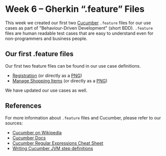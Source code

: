 # Week 6 – Gherkin “.feature” Files

This week we created our first two <a href="https://cucumber.io/" rel="noopener" target="_blank">Cucumber</a> `.feature` files for our use cases as part of "Behaviour-Driven Development" (short BDD). `.feature` files are human readable test cases that are easy to understand even for non-programmers and business people.

## Our first .feature files
Our first two feature files can be found in our use case definitions.

 - [Registration](https://github.com/WGPlaner/wg_planer/blob/master/app/src/androidTest/assets/features/register.feature) (or directly as a [PNG](https://raw.githubusercontent.com/WGPlaner/wg_planer/master/Documentation/UC/FeatureFiles/feature_file_registration.png))
 - [Manage Shopping Items](https://github.com/WGPlaner/wg_planer/blob/master/app/src/androidTest/assets/features/manageShoppingList.feature) (or directly as a [PNG](https://raw.githubusercontent.com/WGPlaner/wg_planer/master/Documentation/UC/FeatureFiles/feature_file_manage_shopping_list.png))

We have updated our use cases as well.

## References
For more information about `.feature` files and Cucumber, please refer to our sources:

 - [Cucumber on Wikipedia](https://en.wikipedia.org/wiki/Cucumber_(software)#Gherkin_language)
 - [Cucumber Docs](https://cucumber.io/docs)
 - [Cucumber Regular Expressions Cheat Sheet](http://agileforall.com/wp-content/uploads/2011/08/Cucumber-Regular-Expressions-Cheat-Sheet.pdf)
 - [Writing Cucumber JVM step definitions](http://blog.czeczotka.com/2014/08/17/writing-cucumber-jvm-step-definitions/)
